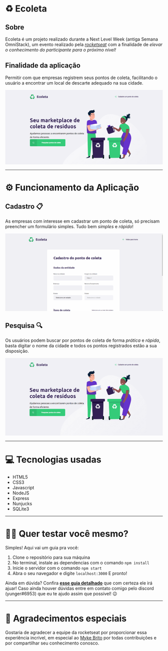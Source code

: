 # ♻ Ecoleta


## Sobre
Ecoleta é um projeto realizado durante a Next Level Week (antiga Semana OmniStack), um evento realizado pela [*rocketseat*](https://rocketseat.com.br/) com a finalidade de *elevar o conhecimento do participante para o próximo nível!*

## Finalidade da aplicação
Permitir com que empresas registrem seus pontos de coleta, facilitando o usuário a encontrar um local de descarte adequado na sua cidade.

![index-ecoleta](images/home-page.png)

---

# ⚙️ Funcionamento da Aplicação
## Cadastro 📋
As empresas com interesse em cadastrar um ponto de coleta, só precisam preencher um formulário simples. Tudo bem *simples* e *rápido*!

![form-demonstration](images/form-demonstration.gif)

## Pesquisa 🔍
Os usuários podem buscar por pontos de coleta de forma *prática* e *rápida*, basta digitar o nome da cidade e todos os pontos registrados estão a sua disposição.

![search-feature](images/search-feature.gif)

---

# 💻 Tecnologias usadas

* HTML5
* CSS3
* Javascript
* NodeJS
* Express
* Nunjucks
* SQLite3

---

# 👨‍💻 Quer testar você mesmo?

Simples! Aqui vai um guia pra você:
1. Clone o repositório para sua máquina
2. No terminal, instale as dependencias com o comando `npm install`
3. Inicie o servidor com o comando `npm start`
4. Abra o seu navegador e digite `localhost:3000`
E pronto!

Ainda em dúvida? Confira [**esse guia detalhado**](guia-instalacao.md) que com certeza ele irá ajuar! Caso ainda houver dúvidas entre em contato comigo pelo discord (yunger#6953) que eu te ajudo assim que possível! :wink:

---

# :rocket: Agradecimentos especiais

Gostaria de agradecer a equipe da rocketseat por proporcionar essa experiência incrível, em especial ao [Myke Brito](https://twitter.com/maykbrito) por todas contribuições e por compartilhar seu conhecimento conosco.
